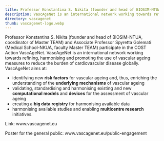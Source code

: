 ```yaml
---
title: Professor Konstantina S. Nikita (founder and head of BIOSIM-NTUA, coordinator of Master TEAM) and Associate Professor Spyretta Golemati (Medical School-NKUA, faculty Master TEAM) participate in the COST Action VascAgeNet.
description: VascAgeNet is an international network working towards refining, harmonising and promoting the use of vascular ageing measures to reduce the burden of cardiovascular disease globally.
directory: vascagenet
thumb: vascagenet-logo.webp
---
```


<p>
 Professor Konstantina S. Nikita (founder and head of BIOSIM-NTUA, coordinator of Master TEAM) and Associate Professor Spyretta Golemati (Medical School-NKUA, faculty Master TEAM) 
  participate in the COST Action VascAgeNet. VascAgeNet is an international network working towards refining, harmonising and promoting the use of vascular ageing measures to reduce 
  the burden of cardiovascular disease globally. VascAgeNet aims at:
  
  - identifying new **risk factors** for vascular ageing and, thus, enriching the understanding of the **underlying mechanisms** of vascular ageing
  - validating, standardising and harmonising existing and new **computational models** and **devices** for the assessment of vascular ageing
  - creating a **big data registry** for harmonising available data
  - harmonising available studies and enabling **multicentre research** initiatives. 
 </p>
 
 <p>Link: www.vascagenet.eu </p>
 <p>Poster for the general public: www.vascagenet.eu/public-engagement</p>
